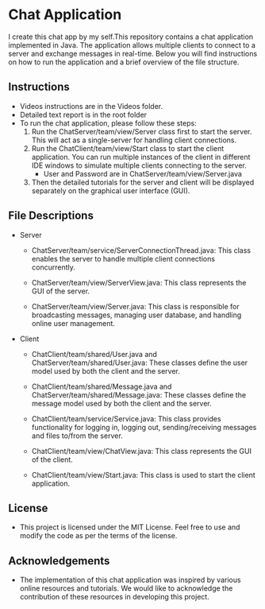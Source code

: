 
# Chat Application
I create this chat app by my self.This repository contains a chat application implemented in Java. The application allows multiple clients to connect to a server and exchange messages in real-time. Below you will find instructions on how to run the application and a brief overview of the file structure.

## Instructions
- Videos instructions are in the Videos folder.
- Detailed text report is in the root folder
- To run the chat application, please follow these steps:
  1. Run the ChatServer/team/view/Server class first to start the server. This will act as a single-server for handling client connections.
  2. Run the ChatClient/team/view/Start class to start the client application. You can run multiple instances of the client in different IDE windows to simulate multiple clients connecting to the server.
     - User and Password are in ChatServer/team/view/Server.java
  3. Then the detailed tutorials for the server and client will be displayed separately on the graphical user interface (GUI).

## File Descriptions
- Server
  - ChatServer/team/service/ServerConnectionThread.java: This class enables the server to handle multiple client connections concurrently.

  - ChatServer/team/view/ServerView.java: This class represents the GUI of the server.

  - ChatServer/team/view/Server.java: This class is responsible for broadcasting messages, managing user database, and handling online user management.

- Client

  - ChatClient/team/shared/User.java and ChatServer/team/shared/User.java: These classes define the user model used by both the client and the server.
  
  - ChatClient/team/shared/Message.java and ChatServer/team/shared/Message.java: These classes define the message model used by both the client and the server.
  
  - ChatClient/team/service/Service.java: This class provides functionality for logging in, logging out, sending/receiving messages and files to/from the server.
  
  - ChatClient/team/view/ChatView.java: This class represents the GUI of the client.
  
  - ChatClient/team/view/Start.java: This class is used to start the client application.

## License
  - This project is licensed under the MIT License. Feel free to use and modify the code as per the terms of the license.

## Acknowledgements
  - The implementation of this chat application was inspired by various online resources and tutorials. We would like to acknowledge the contribution of these resources in developing this project.